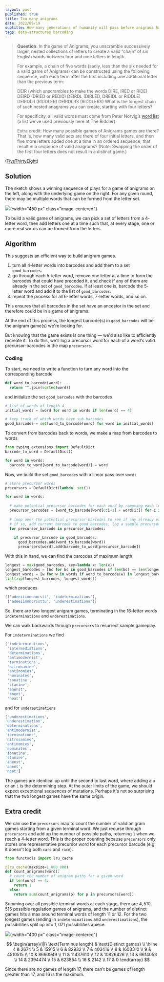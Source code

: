 ```yaml
---
layout: post
published: true
title: Too many anigrams
date: 2022/09/19
subtitle: How many generations of humanity will pass before anigrams has a repeat?
tags: data-structures barcoding
---
```


>**Question:** In the game of Anigrams, you unscramble successively larger, nested collections of letters to create a valid “chain” of six English words between four and nine letters in length.
>
>For example, a chain of five words (sadly, less than the six needed for a valid game of Anigrams) can be constructed using the following sequence, with each term after the first including one additional letter than the previous term:
>
>DEIR (which unscrambles to make the words DIRE, IRED or RIDE)
>DEIRD (DRIED or REDID)
>DEIRDL (DIRLED, DREIDL or RIDDLE)
>DEIRDLR (RIDDLER)
>DEIRDLRS (RIDDLERS)
>What is the longest chain of such nested anagrams you can create, starting with four letters?
>
>For specificity, all valid words must come from Peter Norvig’s [word list](https://norvig.com/ngrams/enable1.txt) (a list we’ve used previously here at The Riddler).
>
>Extra credit: How many possible games of Anigrams games are there? That is, how many valid sets are there of four initial letters, and then five more letters added one at a time in an ordered sequence, that result in a sequence of valid anagrams? (Note: Swapping the order of the first four letters does not result in a distinct game.)

<!--more-->

([FiveThirtyEight](https://fivethirtyeight.com/features/can-you-build-the-biggest-anigram/))

## Solution

The sketch shows a winning sequence of plays for a game of anigrams on the left, along with the underlying game on the right. For any given round, there may be multiple words that can be formed from the letter set.

![](/img/2022-09-19-anigrams.png){:width="450 px" class="image-centered"}

<!-- To build a valid game of anigrams, we need to find a list of $9$ letters that form a word, and remove letters from the list, one at a time, such that at least one real word can be formed at each stage. -->

To build a valid game of anigrams, we can pick a set of letters from a $4$-letter word, then add letters one at a time such that, at every stage, one or more real words can be formed from the letters.

## Algorithm

This suggests an efficient way to build anigram games. 

1. turn all $4$-letter words into barcodes and add them to a set `good_barcodes`. 
2. go through each $5$-letter word, remove one letter at a time to form the barcodes that could have preceded it, and check if any of them are already in the set of `good_barcodes`. If at least one is, barcode the $5$-letter word and add it to the list of `good_barcodes`.
3. repeat the process for all $6$-letter words, $7$-letter words, and so on.

This ensures that all barcodes in the set have an ancestor in the set and therefore could be in a game of anigrams.

At the end of this process, the longest barcode(s) in `good_barcodes` will be the anigram game(s) we're looking for. 

But knowing that the game exists is one thing — we'd also like to efficiently recreate it. To do this, we'll log a precursor word for each of a word's valid precursor-barcodes in the map `precursors`.


### Coding

To start, we need to write a function to turn any word into the corresponding barcode

```python
def word_to_barcode(word):
  return "".join(sorted(word))
```

and initialize the set `good_barcodes` with the barcodes 

```python
# list of words of length 4
initial_words = [word for word in words if len(word) == 4]

# keep track of which words have sub-barcodes
good_barcodes = set(word_to_barcode(word) for word in initial_words)
```

To convert from barcodes back to words, we make a map from barcodes to words

```python
from typing_extensions import DefaultDict
barcode_to_word = DefaultDict()

for word in words:
  barcode_to_word[word_to_barcode(word)] = word
```

Now, we build the set `good_barcodes` with a linear pass over `words`

```python
# store precursor words
precursors = DefaultDict(lambda: set())

for word in words:
  
  # make potential precursor barcodes for each word by removing each letter
  precursor_barcodes = [word_to_barcode(word[0:i-1] + word[i:]) for i in range(1, len(word)+1)]
  
  # loop over the potential precursor-barcodes to see if any already exist in good_barcodes
  # if so, add current barcode to good_barcodes, log a sample precursor-word in precursors
  for precursor_barcode in precursor_barcodes:
  
    if precursor_barcode in good_barcodes:
      good_barcodes.add(word_to_barcode(word))
      precursors[word].add(barcode_to_word[precursor_barcode])
 ```
 
 With this in hand, we can find the barcodes of maximum length
 
 ```python
longest = max(good_barcodes, key=lambda x: len(x))
longest_barcodes = [bc for bc in good_barcodes if len(bc) == len(longest)]
longest_words = [w for w in words if word_to_barcode(w) in longest_barcodes]
list(zip(longest_barcodes, longest_words))
```

which produces 

```python
[('adeeiiimnnnorstt', 'indeterminations'),
 ('adeeiimnnorssttu', 'underestimations')]
```

So, there are two longest anigram games, terminating in the $16$-letter words `indeterminations` and `underestimations`.

We can walk backwards through `precursors` to resurrect sample gameplay. 

For `indeterminations` we find

```python
['indeterminations',
 'intermediations',
 'determinations',
 'antimodernist',
 'terminations',
 'nitrosamine',
 'antinomies',
 'nominates',
 'sonatine',
 'stanine',
 'anenst',
 'anent',
 'neat']
 ```
 
 and for `underestimations`
 
 ```python
 ['underestimations',
 'underestimation',
 'determinations',
 'antimodernist',
 'terminations',
 'nitrosamine',
 'antinomies',
 'nominates',
 'sonatine',
 'stanine',
 'anenst',
 'anent',
 'neat']
 ```
 
The games are identical up until the second to last word, where adding a `u` or an `i` is the determining step. At the outer limits of the game, we should expect exceptional sequences of mutations. Perhaps it's not so surprising that the two longest games have the same origin.

## Extra credit

We can use the `precursors` map to count the number of valid anigram games starting from a given terminal word. We just recurse through `precursors` and add up the number of possible paths, returning `1` when we reach a $4$-letter word. This is the proper counting because `precursors` only stores one representative precursor word for each precursor barcode (e.g. it doesn't log both `care` and `race`).

```python
from functools import lru_cache

@lru_cache(maxsize=1_000_000)
def count_anigrams(word):
  # count the number of anigram paths for a given word
  if len(word) == 4:
    return 1
  else:
    return sum(count_anigrams(p) for p in precursors[word])
```

Summing over all possible terminal words at each stage, there are $4,510,515$ possible regulation games of anigrams, and the number of distinct games hits a max around terminal words of length $11$ or $12$. For the two longest games (ending in `indeterminations` and `underestimations`), the possibilities split up into $1,071$ possibilities apiece.

![](/img/2022-09-19-anigrams-plot.png){:width="400 px" class="image-centered"}

$$
\begin{array}{l|l}
  \text{Terminus length} & \text{Distinct games} \\ \hline
  4 & 2674 \\
  5 & 15915 \\
  6 & 82932 \\
  7 & 403416 \\
  8 & 1603310 \\
  9 & 4510515 \\
  10 & 8660949 \\
  11 & 11437610 \\
  12 & 10826426 \\
  13 & 6614053 \\
  14 & 2394474 \\
  15 & 623854 \\
  16 & 2142 \\
  17 & 0
\end{array}
$$

Since there are no games of length $17,$ there can't be games of length greater than $17,$ and $16$ is the maximum.

<!-- ```python
(4, 2674)
(5, 15915)
(6, 82932)
(7, 403416)
(8, 1603310)
(9, 4510515)
(10, 8660949)
(11, 11437610)
(12, 10826426)
(13, 6614053)
(14, 2394474)
(15, 623854)
(16, 2142)
(17, 0)
``` -->


<br>

<!-- 2022-09-19-words-to-barcodes.png -->
